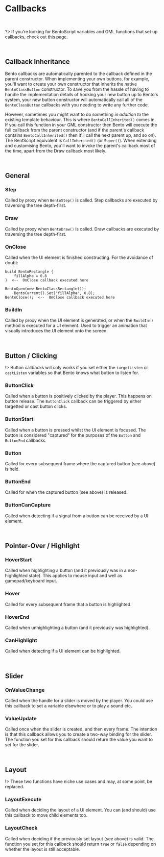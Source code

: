 # Callbacks

&nbsp;

?> If you're looking for BentoScript variables and GML functions that set up callbacks, check out [this page](Shared-Callbacks).

&nbsp;

## Callback Inheritance

Bento callbacks are automatically parented to the callback defined in the parent constructor. When implementing your own buttons, for example, you'll want to create your own constructor that inherits the native `BentoClassButton` constructor. To save you from the hassle of having to handle the implementation details of hooking your new button up to Bento's system, your new button constructor will automatically call all of the `BentoClassButton` callbacks with you needing to write any further code.

However, sometimes you might want to do something *in addition to* the existing template behaviour. This is where `BentoCallInherited()` comes in. If you call this function in your GML constructor then Bento will execute the full callback from the parent constructor (and if the parent's callback contains `BentoCallInherited()` then it'll call the next parent up, and so on). The BentScript equivalent is `CallInherited()` (or `Super()`). When extending and customising Bento, you'll want to invoke the parent's callback most of the time, apart from the Draw callback most likely.

&nbsp;

## General

### Step

Called by proxy when `BentoStep()` is called. Step callbacks are executed by traversing the tree depth-first.

### Draw

Called by proxy when `BentoDraw()` is called. Draw callbacks are executed by traversing the tree depth-first.

### OnClose

Called when the UI element is finished constructing. For the avoidance of doubt:

```
build BentoRectangle {
	fillAlpha = 0.8
}  <--  OnClose callback executed here
```

```gml
BentoOpen(new BentoClassRectangle());
	BentoCurrent().Set("fillAlpha", 0.8);
BentoClose();  <--  OnClose callback executed here
```

### BuildIn

Called by proxy when the UI element is generated, or when the `BuildIn()` method is executed for a UI element. Used to trigger an animation that visually introduces the UI element onto the screen.

&nbsp;

## Button / Clicking

!> Button callbacks will only works if you set either the `targetListen` or `castListen` variables so that Bento knows what button to listen for.

### ButtonClick

Called when a button is positively clicked by the player. This happens on button release. The `ButtonClick` callback can be triggered by either targetted or cast button clicks.

### ButtonStart

Called when a button is pressed whilst the UI element is focused. The button is considered "captured" for the purposes of the `Button` and `ButtonEnd` callbacks.

### Button

Called for every subsequent frame where the captured button (see above) is held.

### ButtonEnd

Called for when the captured button (see above) is released.

### ButtonCanCapture

Called when detecting if a signal from a button can be received by a UI element.

&nbsp;

## Pointer-Over / Highlight

### HoverStart

Called when highlighting a button (and it previously was in a non-highlighted state). This applies to mouse input and well as gamepad/keyboard input.

### Hover

Called for every subsequent frame that a button is highlighted.

### HoverEnd

Called when unhighlighting a button (and it previously was highlighted).

### CanHighlight

Called when detecting if a UI element can be highlighted.

&nbsp;

## Slider

### OnValueChange

Called when the handle for a slider is moved by the player. You could use this callback to set a variable elsewhere or to play a sound etc. 

### ValueUpdate

Called once when the slider is created, and then every frame. The intention is that this callback allows you to create a two-way binding for the slider. The function you set for this callback should return the value you want to set for the slider.

&nbsp;

## Layout

!> These two functions have niche use cases and may, at some point, be replaced.

### LayoutExecute

Called when deciding the layout of a UI element. You can (and should) use this callback to move child elements too.

### LayoutCheck

Called when deciding if the previously set layout (see above) is valid. The function you set for this callback should return `true` or `false` depending on whether the layout is still acceptable.
